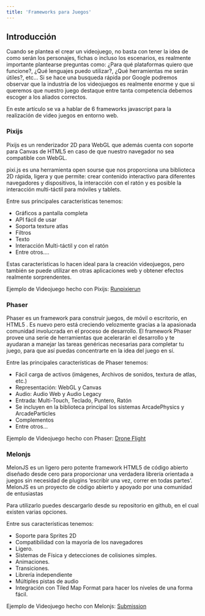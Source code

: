 ```yaml
---
title: 'Frameworks para Juegos'
---
```


## Introducción
Cuando se plantea el crear un videojuego, no basta con tener la idea de como serán los personajes, fichas o incluso los escenarios, es realmente importante plantearse preguntas como: ¿Para qué plataformas quiero que funcione?, ¿Qué lenguajes puedo utilizar?, ¿Qué herramientas me serán útiles?, etc... Si se hace una busqueda rápida por Google podremos observar que la industria de los videojuegos es realmente enorme y que si queremos que nuestro juego destaque entre tanta competencia debemos escoger a los aliados correctos.

En este artículo se va a hablar de 6 frameworks javascript para la realización de video juegos en entorno web.

### Pixijs
Pixijs es un renderizador 2D para WebGL que además cuenta con soporte para Canvas de HTML5 en caso de que nuestro navegador no sea compatible con WebGL.

pixi.js es una herramienta open sourse que nos proporciona una biblioteca 2D rápida, ligera y que permite: crear contenido interactivo para diferentes navegadores y dispositivos, la interacción con el ratón y es posible la interacción multi-táctil para móviles y tablets.

Entre sus principales características tenemos:
* Gráficos a pantalla completa
* API fácil de usar
* Soporta texture atlas
* Filtros
* Texto
* Interacción Multi-táctil y con el ratón
* Entre otros....

Estas características lo hacen ideal para la creación videojuegos, pero también se puede utilizar en otras aplicaciones web y obtener efectos realmente sorprendentes.

Ejemplo de Videojuego hecho con Pixijs: [Runpixierun](https://www.goodboydigital.com/runpixierun/)

### Phaser
Phaser es un framework para construir juegos, de móvil o escritorio, en HTML5 . Es nuevo pero está creciendo velozmente gracias a la apasionada comunidad involucrada en el proceso de desarrollo. El framework Phaser provee una serie de herramientas que acelerarán el desarrollo y te ayudaran a manejar las tareas genéricas necesarias para completar tu juego, para que así puedas concentrarte en la idea del juego en sí.

Entre las principales características de Phaser tenemos:
* Fácil carga de activos (imágenes, Archivos de sonidos, textura de atlas, etc.)
* Representación: WebGL y Canvas
* Audio: Audio Web y Audio Legacy
* Entrada: Multi-Touch, Teclado, Puntero, Ratón
* Se incluyen en la biblioteca principal los sistemas ArcadePhysics y ArcadeParticles
* Complementos
* Entre otros...

Ejemplo de Videojuego hecho con Phaser: [Drone Flight](https://www.minijuegos.com/juego/drone-flight)

### Melonjs
MelonJS es un ligero pero potente framework HTML5 de código abierto diseñado desde cero para proporcionar una verdadera librería orientada a juegos sin necesidad de plugins ‘escribir una vez, correr en todas partes’. MelonJS es un proyecto de código abierto y apoyado por una comunidad de entusiastas

Para utilizarlo puedes descargarlo desde su repositorio en github, en el cual existen varias opciones.

Entre sus características tenemos:
* Soporte para Sprites 2D 
* Compatibilidad con la mayoría de los navegadores
* Ligero.
* Sistemas de Física y detecciones de colisiones simples.
* Animaciones.
* Transiciones.
* Librería independiente
* Múltiples pistas de audio
* Integración con Tiled Map Format para hacer los niveles de una forma fácil.

Ejemplo de Videojuego hecho con Melonjs: [Submission](http://radmars.com/superkaijudunkcity/submission/)
